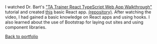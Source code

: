 I watched Dr. Bart's ["TA Trainer React TypeScript Web App Walkthrough"](https://www.youtube.com/watch?v=q8eYF6cUi5c) tutorial and created [this](https://timblakel.github.io/my-app/) basic React app. [(repository)](https://github.com/timblakel/my-app). After watching the video, I had gained a basic knowledge on React apps and using hooks. I also learned about the use of Bootstrap for laying out sites and using component libraries.    
  
[Back to portfolio](https://timblakel.github.io/)  